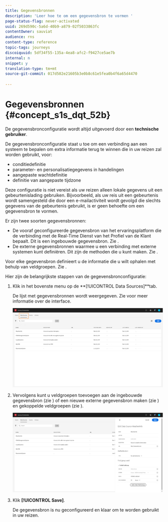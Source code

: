 ```yaml
---
title: Gegevensbronnen
description: 'Leer hoe te om een gegevensbron te vormen '
page-status-flag: never-activated
uuid: 269d590c-5a6d-40b9-a879-02f5033863fc
contentOwner: sauviat
audience: rns
content-type: reference
topic-tags: journeys
discoiquuid: 5df34f55-135a-4ea8-afc2-f9427ce5ae7b
internal: n
snippet: y
translation-type: tm+mt
source-git-commit: 017d502e21605b3e0b8c61e5fea0b4f6a65d4470

---
```



# Gegevensbronnen {#concept_s1s_dqt_52b}

De gegevensbronconfiguratie wordt altijd uitgevoerd door een **technische gebruiker**.

De gegevensbronconfiguratie staat u toe om een verbinding aan een systeem te bepalen om extra informatie terug te winnen die in uw reizen zal worden gebruikt, voor:

* conditiedefinitie
* parameter- en personalisatiegegevens in handelingen
* aangepaste wachtdefinitie
* definitie van aangepaste tijdzone

Deze configuratie is niet vereist als uw reizen alleen lokale gegevens uit een gebeurtenislading gebruiken. Bijvoorbeeld, als uw reis uit een gebeurtenis wordt samengesteld die door een e-mailactiviteit wordt gevolgd die slechts gegevens van de gebeurtenis gebruikt, is er geen behoefte om een gegevensbron te vormen.

Er zijn twee soorten gegevensbronnen:

* De vooraf geconfigureerde gegevensbron van het ervaringsplatform die de verbinding met de Real-Time Dienst van het Profiel van de Klant bepaalt. Dit is een ingebouwde gegevensbron. Zie [](../datasource/adobe-experience-platform-data-source.md).
* De externe gegevensbronnen waarmee u een verbinding met externe systemen kunt definiëren. Dit zijn de methoden die u kunt maken. Zie [](../datasource/external-data-sources.md).

Voor elke gegevensbron definieert u de informatie die u wilt ophalen met behulp van veldgroepen. Zie [](../datasource/field-groups.md).

Hier zijn de belangrijkste stappen van de gegevensbronconfiguratie:

1. Klik in het bovenste menu op de **[!UICONTROL Data Sources]**tab.

   De lijst met gegevensbronnen wordt weergegeven. Zie [](../about/user-interface.md) voor meer informatie over de interface.

   ![](../assets/journey18.png)

1. Vervolgens kunt u veldgroepen toevoegen aan de ingebouwde gegevensbron (zie [](../datasource/adobe-experience-platform-data-source.md)) of een nieuwe externe gegevensbron maken (zie [](../datasource/external-data-sources.md)) en gekoppelde veldgroepen (zie [](../datasource/field-groups.md)).

   ![](../assets/journey23.png)

1. Klik **[!UICONTROL Save]**.

   De gegevensbron is nu geconfigureerd en klaar om te worden gebruikt in uw reizen.

